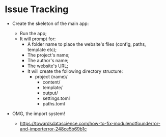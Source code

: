 # Issue Tracking

- Create the skeleton of the main app:
    - Run the app;
    - It will prompt for:
        - A folder name to place the website's files (config, paths, template etc);
        - The project's name;
        - The author's name;
        - The website's URL;
        - It will create the following directory structure:
            - project (name)/
                - content/
                - template/
                - output/
                - settings.toml
                - paths.toml

- OMG, the import system!
	- https://towardsdatascience.com/how-to-fix-modulenotfounderror-and-importerror-248ce5b69b1c
